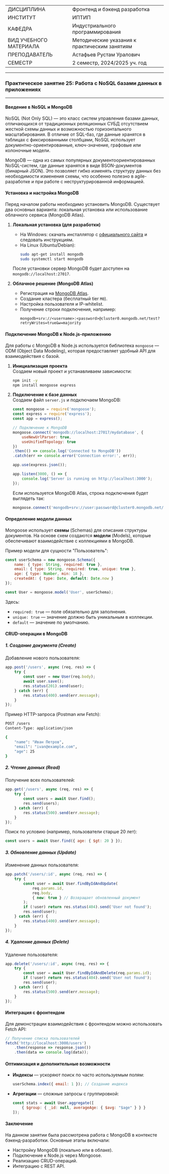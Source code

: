 |||
|---|---|
|ДИСЦИПЛИНА|Фронтенд и бэкенд разработка|
|ИНСТИТУТ|ИПТИП|
|КАФЕДРА|Индустриального программирования|
|ВИД УЧЕБНОГО МАТЕРИАЛА|Методические указания к практическим занятиям|
|ПРЕПОДАВАТЕЛЬ|Астафьев Рустам Уралович|
|СЕМЕСТР|2 семестр, 2024/2025 уч. год|

---

### **Практическое занятие 25: Работа с NoSQL базами данных в приложениях**

---

#### **Введение в NoSQL и MongoDB**  
NoSQL (Not Only SQL) — это класс систем управления базами данных, отличающихся от традиционных реляционных СУБД отсутствием жесткой схемы данных и возможностью горизонтального масштабирования. В отличие от SQL-баз, где данные хранятся в таблицах с фиксированными столбцами, NoSQL использует документно-ориентированные, ключ-значение, графовые или колоночные модели.  

MongoDB — одна из самых популярных документоориентированных NoSQL-систем, где данные хранятся в виде BSON-документов (бинарный JSON). Это позволяет гибко изменять структуру данных без необходимости изменения схемы, что особенно полезно в agile-разработке и при работе с неструктурированной информацией.  

#### **Установка и настройка MongoDB**  
Перед началом работы необходимо установить MongoDB. Существует два основных варианта: локальная установка или использование облачного сервиса (MongoDB Atlas).  

1. **Локальная установка (для разработки)**  
   - На Windows: скачать инсталлятор с [официального сайта](https://www.mongodb.com/try/download/community) и следовать инструкциям.  
   - На Linux (Ubuntu/Debian):  
     ```bash
     sudo apt-get install mongodb
     sudo systemctl start mongodb
     ```  
   После установки сервер MongoDB будет доступен на `mongodb://localhost:27017`.  

2. **Облачное решение (MongoDB Atlas)**  
   - Регистрация на [MongoDB Atlas](https://www.mongodb.com/atlas).  
   - Создание кластера (бесплатный tier `M0`).  
   - Настройка пользователя и IP-whitelist.  
   - Получение строки подключения, например:  
     ```plaintext
     mongodb+srv://<username>:<password>@cluster0.mongodb.net/test?retryWrites=true&w=majority
     ```  

#### **Подключение MongoDB к Node.js-приложению**  
Для работы с MongoDB в Node.js используется библиотека `mongoose` — ODM (Object Data Modeling), которая предоставляет удобный API для взаимодействия с базой.  

1. **Инициализация проекта**  
   Создаем новый проект и устанавливаем зависимости:  
   ```bash
   npm init -y
   npm install mongoose express
   ```  

2. **Подключение к базе данных**  
   Создаем файл `server.js` и подключаем MongoDB:  
   ```javascript
   const mongoose = require('mongoose');
   const express = require('express');
   const app = express();

   // Подключение к MongoDB
   mongoose.connect('mongodb://localhost:27017/mydatabase', {
       useNewUrlParser: true,
       useUnifiedTopology: true
   })
   .then(() => console.log('Connected to MongoDB'))
   .catch(err => console.error('Connection error:', err));

   app.use(express.json());

   app.listen(3000, () => {
       console.log('Server is running on http://localhost:3000');
   });
   ```  

   Если используется MongoDB Atlas, строка подключения будет выглядеть так:  
   ```javascript
   mongoose.connect('mongodb+srv://user:password@cluster0.mongodb.net/mydatabase?retryWrites=true&w=majority');
   ```  

#### **Определение модели данных**  
Mongoose использует **схемы** (Schemas) для описания структуры документов. На основе схем создаются **модели** (Models), которые обеспечивают взаимодействие с коллекциями в MongoDB.  

Пример модели для сущности "Пользователь":  
```javascript
const userSchema = new mongoose.Schema({
    name: { type: String, required: true },
    email: { type: String, required: true, unique: true },
    age: { type: Number, min: 18 },
    createdAt: { type: Date, default: Date.now }
});

const User = mongoose.model('User', userSchema);
```  

Здесь:  
- `required: true` — поле обязательно для заполнения.  
- `unique: true` — значение должно быть уникальным в коллекции.  
- `default` — значение по умолчанию.  

#### **CRUD-операции в MongoDB**  

##### **1. Создание документа (Create)**  
Добавление нового пользователя:  
```javascript
app.post('/users', async (req, res) => {
    try {
        const user = new User(req.body);
        await user.save();
        res.status(201).send(user);
    } catch (err) {
        res.status(400).send(err.message);
    }
});
```  

Пример HTTP-запроса (Postman или Fetch):  
```bash
POST /users
Content-Type: application/json

{
    "name": "Иван Петров",
    "email": "ivan@example.com",
    "age": 25
}
```  

##### **2. Чтение данных (Read)**  
Получение всех пользователей:  
```javascript
app.get('/users', async (req, res) => {
    try {
        const users = await User.find();
        res.send(users);
    } catch (err) {
        res.status(500).send(err.message);
    }
});
```  

Поиск по условию (например, пользователи старше 20 лет):  
```javascript
const users = await User.find({ age: { $gt: 20 } });
```  

##### **3. Обновление данных (Update)**  
Изменение данных пользователя:  
```javascript
app.patch('/users/:id', async (req, res) => {
    try {
        const user = await User.findByIdAndUpdate(
            req.params.id,
            req.body,
            { new: true } // Возвращает обновленный документ
        );
        if (!user) return res.status(404).send('User not found');
        res.send(user);
    } catch (err) {
        res.status(400).send(err.message);
    }
});
```  

##### **4. Удаление данных (Delete)**  
Удаление пользователя:  
```javascript
app.delete('/users/:id', async (req, res) => {
    try {
        const user = await User.findByIdAndDelete(req.params.id);
        if (!user) return res.status(404).send('User not found');
        res.send(user);
    } catch (err) {
        res.status(500).send(err.message);
    }
});
```  

#### **Интеграция с фронтендом**  
Для демонстрации взаимодействия с фронтендом можно использовать Fetch API:  

```javascript
// Получение списка пользователей
fetch('http://localhost:3000/users')
    .then(response => response.json())
    .then(data => console.log(data));
```  

#### **Оптимизация и дополнительные возможности**  
- **Индексы** — ускоряют поиск по часто используемым полям:  
  ```javascript
  userSchema.index({ email: 1 }); // Создание индекса
  ```  
- **Агрегации** — сложные запросы с группировкой:  
  ```javascript
  const stats = await User.aggregate([
      { $group: { _id: null, averageAge: { $avg: "$age" } } }
  ]);
  ```  

#### **Заключение**  
На данном занятии была рассмотрена работа с MongoDB в контексте бэкенд-разработки. Основные этапы включали:  
- Настройку MongoDB (локально или в облаке).  
- Подключение к Node.js через Mongoose.  
- Реализацию CRUD-операций.  
- Интеграцию с REST API.  

